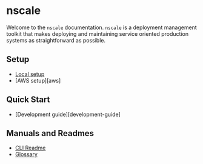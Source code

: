 # nscale

Welcome to the `nscale` documentation. `nscale` is a deployment
management toolkit that makes deploying and maintaining service 
oriented production systems as straightforward as possible.

## Setup

* [Local setup][setup-guide]
* [AWS setup][aws]

## Quick Start

* [Development guide][development-guide]

## Manuals and Readmes

* [CLI Readme][cli-readme]
* [Glossary][glossary]

[setup-guide]: setup-guide.md
[cli-readme]: https://github.com/nearform/nscale-client
[glossary]: glossary.md
